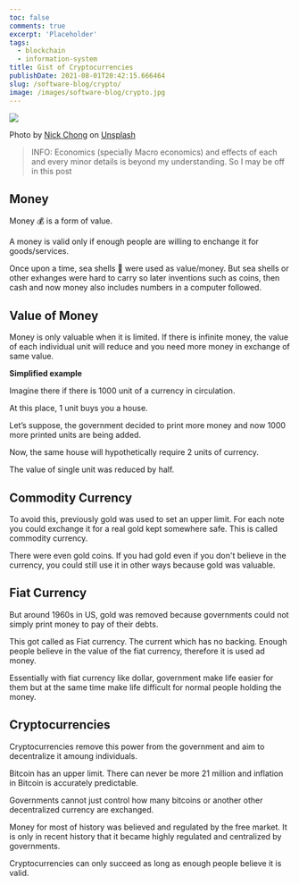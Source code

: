 ```yaml
---
toc: false
comments: true
excerpt: 'Placeholder'
tags:
  - blockchain
  - information-system
title: Gist of Cryptocurrencies
publishDate: 2021-08-01T20:42:15.666464
slug: /software-blog/crypto/
image: /images/software-blog/crypto.jpg
---
```


![](/images/software-blog/crypto.jpg)

Photo by <a href="https://unsplash.com/@nick604?utm_source=unsplash&utm_medium=referral&utm_content=creditCopyText">Nick Chong</a> on <a href="https://unsplash.com/s/photos/software-blog/crypto?utm_source=unsplash&utm_medium=referral&utm_content=creditCopyText">Unsplash</a>

> INFO: Economics (specially Macro economics) and effects of each and every minor details is beyond my understanding. So I may be off in this post

## Money

Money 💰 is a form of value.

A money is valid only if enough people are willing to enchange it for goods/services.

Once upon a time, sea shells 🐚 were used as value/money. But sea shells or other exhanges were hard to carry so later inventions such as coins, then cash and now money also includes numbers in a computer followed.

## Value of Money

Money is only valuable when it is limited. If there is infinite money, the value of each individual unit will reduce and you need more money in exchange of same value.

**Simplified example**

Imagine there if there is 1000 unit of a currency in circulation.

At this place, 1 unit buys you a house.

Let’s suppose, the government decided to print more money and now 1000 more printed units are being added.

Now, the same house will hypothetically require 2 units of currency.

The value of single unit was reduced by half.

## Commodity Currency

To avoid this, previously gold was used to set an upper limit. For each note you could exchange it for a real gold kept somewhere safe. This is called commodity currency.

There were even gold coins. If you had gold even if you don't believe in the currency, you could still use it in other ways because gold was valuable.

## Fiat Currency

But around 1960s in US, gold was removed because governments could not simply print money to pay of their debts.

This got called as Fiat currency. The current which has no backing. Enough people believe in the value of the fiat currency, therefore it is used ad money.

Essentially with fiat currency like dollar, government make life easier for them but at the same time make life difficult for normal people holding the money.

## Cryptocurrencies

Cryptocurrencies remove this power from the government and aim to decentralize it amoung individuals.

Bitcoin has an upper limit. There can never be more 21 million and inflation in Bitcoin is accurately predictable.

Governments cannot just control how many bitcoins or another other decentralized currency are exchanged.

Money for most of history was believed and regulated by the free market. It is only in recent history that it became highly regulated and centralized by governments.

Cryptocurrencies can only succeed as long as enough people believe it is valid.
